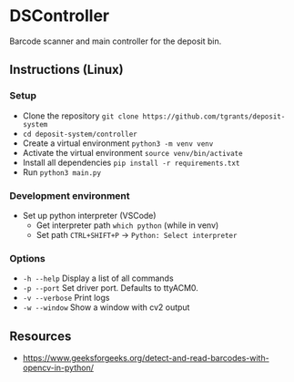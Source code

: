 # DSController

Barcode scanner and main controller for the deposit bin.

## Instructions (Linux)

### Setup

- Clone the repository `git clone https://github.com/tgrants/deposit-system`
- `cd deposit-system/controller`
- Create a virtual environment `python3 -m venv venv`
- Activate the virtual environment `source venv/bin/activate`
- Install all dependencies `pip install -r requirements.txt`
- Run `python3 main.py`

### Development environment

- Set up python interpreter (VSCode)
	- Get interpreter path `which python` (while in venv)
	- Set path `CTRL+SHIFT+P` -> `Python: Select interpreter`

### Options

- `-h --help` Display a list of all commands
- `-p --port` Set driver port. Defaults to ttyACM0.
- `-v --verbose` Print logs
- `-w --window` Show a window with cv2 output

## Resources
- https://www.geeksforgeeks.org/detect-and-read-barcodes-with-opencv-in-python/
